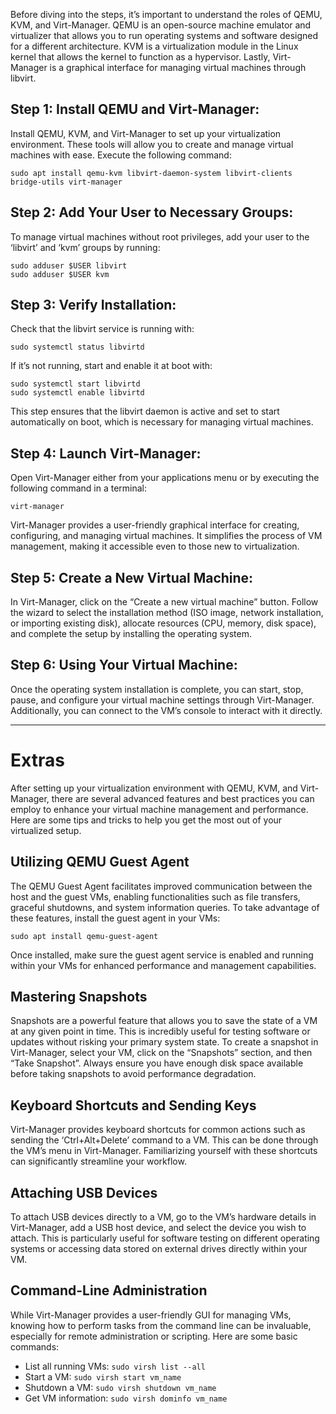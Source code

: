 Before diving into the steps, it’s important to understand the roles of QEMU, KVM, and Virt-Manager. QEMU is an open-source machine emulator and virtualizer that allows you to run operating systems and software designed for a different architecture. KVM is a virtualization module in the Linux kernel that allows the kernel to function as a hypervisor. Lastly, Virt-Manager is a graphical interface for managing virtual machines through libvirt.

## Step 1: Install QEMU and Virt-Manager:
Install QEMU, KVM, and Virt-Manager to set up your virtualization environment. These tools will allow you to create and manage virtual machines with ease. Execute the following command:
```
sudo apt install qemu-kvm libvirt-daemon-system libvirt-clients bridge-utils virt-manager
```

## Step 2: Add Your User to Necessary Groups:
To manage virtual machines without root privileges, add your user to the ‘libvirt’ and ‘kvm’ groups by running:
```
sudo adduser $USER libvirt
sudo adduser $USER kvm
```

## Step 3: Verify Installation:
Check that the libvirt service is running with:
```
sudo systemctl status libvirtd
```
If it’s not running, start and enable it at boot with:
```
sudo systemctl start libvirtd
sudo systemctl enable libvirtd
```
This step ensures that the libvirt daemon is active and set to start automatically on boot, which is necessary for managing virtual machines.

## Step 4: Launch Virt-Manager:
Open Virt-Manager either from your applications menu or by executing the following command in a terminal:
```
virt-manager
```
Virt-Manager provides a user-friendly graphical interface for creating, configuring, and managing virtual machines. It simplifies the process of VM management, making it accessible even to those new to virtualization.

## Step 5: Create a New Virtual Machine:
In Virt-Manager, click on the “Create a new virtual machine” button. Follow the wizard to select the installation method (ISO image, network installation, or importing existing disk), allocate resources (CPU, memory, disk space), and complete the setup by installing the operating system.

## Step 6: Using Your Virtual Machine:
Once the operating system installation is complete, you can start, stop, pause, and configure your virtual machine settings through Virt-Manager. Additionally, you can connect to the VM’s console to interact with it directly.

---

# Extras

After setting up your virtualization environment with QEMU, KVM, and Virt-Manager, there are several advanced features and best practices you can employ to enhance your virtual machine management and performance. Here are some tips and tricks to help you get the most out of your virtualized setup.

## Utilizing QEMU Guest Agent
The QEMU Guest Agent facilitates improved communication between the host and the guest VMs, enabling functionalities such as file transfers, graceful shutdowns, and system information queries. To take advantage of these features, install the guest agent in your VMs:
```
sudo apt install qemu-guest-agent
```
Once installed, make sure the guest agent service is enabled and running within your VMs for enhanced performance and management capabilities.

## Mastering Snapshots
Snapshots are a powerful feature that allows you to save the state of a VM at any given point in time. This is incredibly useful for testing software or updates without risking your primary system state. To create a snapshot in Virt-Manager, select your VM, click on the “Snapshots” section, and then “Take Snapshot”. Always ensure you have enough disk space available before taking snapshots to avoid performance degradation.

## Keyboard Shortcuts and Sending Keys
Virt-Manager provides keyboard shortcuts for common actions such as sending the ‘Ctrl+Alt+Delete’ command to a VM. This can be done through the VM’s menu in Virt-Manager. Familiarizing yourself with these shortcuts can significantly streamline your workflow.

## Attaching USB Devices
To attach USB devices directly to a VM, go to the VM’s hardware details in Virt-Manager, add a USB host device, and select the device you wish to attach. This is particularly useful for software testing on different operating systems or accessing data stored on external drives directly within your VM.

## Command-Line Administration
While Virt-Manager provides a user-friendly GUI for managing VMs, knowing how to perform tasks from the command line can be invaluable, especially for remote administration or scripting. Here are some basic commands:
- List all running VMs: `sudo virsh list --all`
- Start a VM: `sudo virsh start vm_name`
- Shutdown a VM: `sudo virsh shutdown vm_name`
- Get VM information: `sudo virsh dominfo vm_name`
